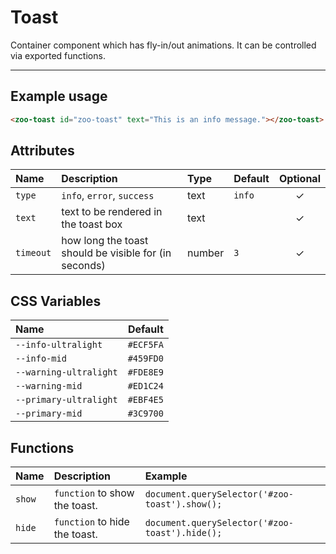 # Toast

Container component which has fly-in/out animations. It can be controlled via exported functions.

***

## Example usage

```HTML
<zoo-toast id="zoo-toast" text="This is an info message."></zoo-toast>
```

## Attributes

| **Name**  | **Description**                                       | **Type** | **Default** | **Optional** |
| :-------- | :---------------------------------------------------- | :------- | :---------- | :----------: |
| `type`    | `info`, `error`, `success`                            | text     | `info`      |   &#10003;   |
| `text`    | text to be rendered in the toast box                  | text     |             |   &#10003;   |
| `timeout` | how long the toast should be visible for (in seconds) | number   | `3`         |   &#10003;   |

## CSS Variables

| **Name**               | **Default** |
| :--------------------- | :---------: |
| `--info-ultralight`    |  `#ECF5FA`  |
| `--info-mid`           |  `#459FD0`  |
| `--warning-ultralight` |  `#FDE8E9`  |
| `--warning-mid`        |  `#ED1C24`  |
| `--primary-ultralight` |  `#EBF4E5`  |
| `--primary-mid`        |  `#3C9700`  |

## Functions

| **Name** | **Description**               | **Example**                                    |
| :------- | :---------------------------- | :--------------------------------------------- |
| `show`   | `function` to show the toast. | `document.querySelector('#zoo-toast').show();` |
| `hide`   | `function` to hide the toast. | `document.querySelector('#zoo-toast').hide();` |
